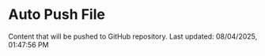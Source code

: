# Auto Push File

Content that will be pushed to GitHub repository.
Last updated: 08/04/2025, 01:47:56 PM